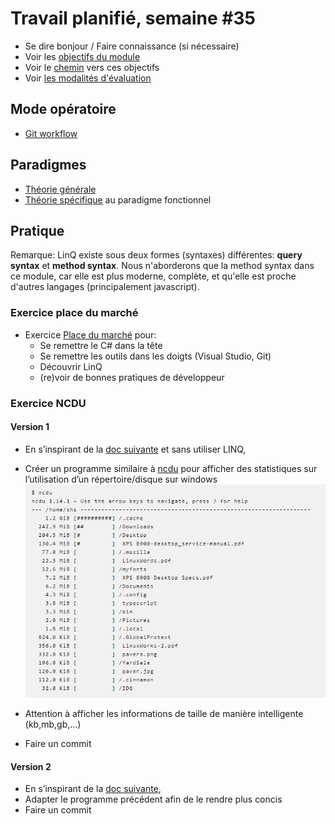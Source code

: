 # Travail planifié, semaine #35

- Se dire bonjour / Faire connaissance (si nécessaire)
- Voir les [objectifs du module](https://www.modulbaukasten.ch/module/323/1/fr-FR?title=Programmer-de-mani%C3%A8re-fonctionnelle)
- Voir le [chemin](https://roadmap.sh/r/embed?id=66b88565b64402e0526d8ebc) vers ces objectifs
- Voir [les modalités d'évaluation](../evaluation/DEP.md)

## Mode opératoire
- [Git workflow](../USEME.md)

## Paradigmes
- [Théorie générale](../supports/source/01-paradigmes.md)
- [Théorie spécifique](../supports/source/02a-fonctions-sup.md) au paradigme fonctionnel
  
## Pratique

Remarque: LinQ existe sous deux formes (syntaxes) différentes: **query syntax** et **method syntax**. Nous n'aborderons que la method syntax dans ce module, car elle est plus moderne, complète, et qu'elle est proche d'autres langages (principalement javascript).

### Exercice place du marché
- Exercice [Place du marché](../exos/marché) pour:
  - Se remettre le C# dans la tête
  - Se remettre les outils dans les doigts (Visual Studio, Git)
  - Découvrir LinQ
  - (re)voir de bonnes pratiques de développeur


### Exercice NCDU

#### Version 1
  - En s’inspirant de la [doc suivante](https://www.geeksforgeeks.org/c-sharp/c-sharp-program-to-estimate-the-size-of-folder/) et sans utiliser LINQ,
  
  - Créer un programme similaire à [ncdu](https://dev.yorhel.nl/ncdu) pour afficher des statistiques sur l’utilisation d’un répertoire/disque sur windows
  ![Alt text](01-ncdu.png)
  - Attention à afficher les informations de taille de manière intelligente (kb,mb,gb,...)
  - Faire un commit

#### Version 2
  - En s’inspirant de la [doc suivante](https://learn.microsoft.com/en-us/dotnet/csharp/linq/how-to-query-files-and-directories),
  - Adapter le programme précédent afin de le rendre plus concis
  - Faire un commit
